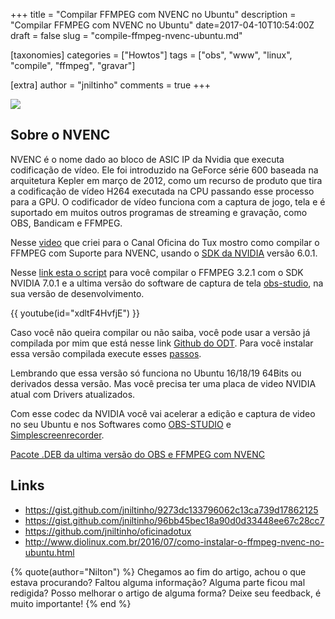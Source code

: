 +++
title = "Compilar FFMPEG com NVENC no Ubuntu"
description = "Compilar FFMPEG com NVENC no Ubuntu"
date=2017-04-10T10:54:00Z
draft = false
slug = "compile-ffmpeg-nvenc-ubuntu.md"

[taxonomies]
categories = ["Howtos"]
tags = ["obs", "www", "linux", "compile", "ffmpeg", "gravar"]

[extra]
author = "jniltinho"
comments = true
+++

[![](/images/compile_ffmpeg.png)](https://www.youtube.com/watch?v=xdltF4HvfjE)

## Sobre o NVENC

NVENC é o nome dado ao bloco de ASIC IP da Nvidia que executa codificação de vídeo. Ele foi introduzido na GeForce série 600 baseada na arquitetura Kepler em março de 2012, como um recurso de produto que tira a codificação de vídeo H264 executada na CPU passando esse processo para a GPU. O codificador de vídeo funciona com a captura de jogo, tela e é suportado em muitos outros programas de streaming e gravação, como OBS, Bandicam e FFMPEG.

Nesse [video](https://www.youtube.com/watch?v=xdltF4HvfjE) que criei para o Canal Oficina do Tux mostro como compilar o FFMPEG com Suporte para NVENC, usando o [SDK da NVIDIA](https://developer.nvidia.com/nvidia-video-codec-sdk) versão 6.0.1.

Nesse [link esta o script](https://gist.github.com/jniltinho/9273dc133796062c13ca739d17862125) para você compilar o FFMPEG 3.2.1 com o SDK NVIDIA 7.0.1 e a ultima versão do software de captura de tela [obs-studio](https://obsproject.com/), na sua versão de desenvolvimento.
<!-- more -->

{{ youtube(id="xdltF4HvfjE") }}

Caso você não queira compilar ou não saiba, você pode usar a versão já compilada por mim que está nesse link [Github do ODT](https://github.com/jniltinho/oficinadotux).
Para você instalar essa versão compilada execute esses [passos](https://github.com/jniltinho/oficinadotux#obs-studio-portable-git--ffmpeg-32).

Lembrando que essa versão só funciona no Ubuntu 16/18/19 64Bits ou derivados dessa versão.
Mas você precisa ter uma placa de video NVIDIA atual com Drivers atualizados.

Com esse codec da NVIDIA você vai acelerar a edição e captura de video no seu Ubuntu e nos Softwares como [OBS-STUDIO](https://obsproject.com/) e [Simplescreenrecorder](http://www.maartenbaert.be/simplescreenrecorder/).

[Pacote .DEB da ultima versão do OBS e FFMPEG com NVENC](https://gitlab.com/jniltinho/docker-ffmpeg)

## Links

* https://gist.github.com/jniltinho/9273dc133796062c13ca739d17862125
* https://gist.github.com/jniltinho/96bb45bec18a90d0d33448ee67c28cc7
* https://github.com/jniltinho/oficinadotux
* http://www.diolinux.com.br/2016/07/como-instalar-o-ffmpeg-nvenc-no-ubuntu.html

{% quote(author="Nilton") %}
Chegamos ao fim do artigo, achou o que estava procurando?
Faltou alguma informação?
Alguma parte ficou mal redigida?
Posso melhorar o artigo de alguma forma? Deixe seu feedback, é muito importante!
{% end %}
